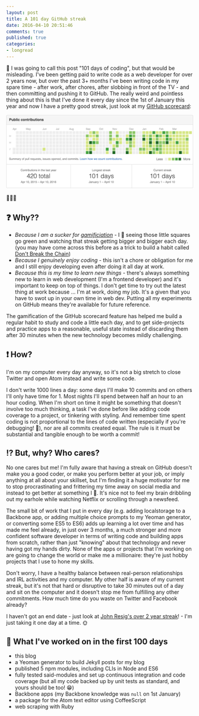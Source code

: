 ```yaml
---
layout: post
title: A 101 day GitHub streak
date: 2016-04-10 20:51:46
comments: true
published: true
categories:
- longread
---
```


:date: I was going to call this post "101 days of coding", but that would be misleading. I've been getting paid to write code as a web developer for over 2 years now, but over the past 3+ months I've been writing code in my spare time - after work, after chores, after slobbing in front of the TV - and then committing and pushing it to GitHub. The really weird and pointless thing about this is that I've done it every day since the 1st of January this year and now I have a pretty good streak, just look at my [GitHub scorecard](https://github.com/claireparker):

![A 101 day streak on GitHub](/assets/101-streak.png "A 101 day streak on GitHub")

:clap::clap::clap:

## :question: Why??

* _Because I am a sucker for [gamificiation](https://en.wikipedia.org/wiki/Gamification)_ - I :yellow_heart: seeing those little squares go green and watching that streak getting bigger and bigger each day. (you may have come across this before as a trick to build a habit called [Don't Break the Chain](http://lifehacker.com/281626/jerry-seinfelds-productivity-secret))
* _Because I genuinely enjoy coding_ - this isn't a chore or obligation for me and I still enjoy developing even after doing it all day at work.
* _Because this is my time to learn new things_ - there's always something new to learn in web development (I'm a frontend developer) and it's important to keep on top of things. I don't get time to try out the latest thing at work because ... I'm at work, doing my job. It's a given that you have to swot up in your own time in web dev. Putting all my experiments on GitHub means they're available for future reference.

The gamification of the GitHub scorecard feature has helped me build a regular habit to study and code a little each day, and to get side-projects and practice apps to a reasonable, useful state instead of discarding them after 30 minutes when the new technology becomes mildly challenging.

## :exclamation: How?

I'm on my computer every day anyway, so it's not a big stretch to close Twitter and open Atom instead and write some code.

I don't write 1000 lines a day: some days I'll make 10 commits and on others I'll only have time for 1. Most nights I'll spend between half an hour to an hour coding. When I'm short on time it might be something that doesn't involve too much thinking, a task I've done before like adding code coverage to a project, or tinkering with styling. And remember time spent coding is not proportional to the lines of code written (especially if you're debugging! :bug:), nor are all commits created equal. The rule is it must be substantial and tangible enough to be worth a commit!

## :interrobang: But, why? Who cares?

No one cares but me! I'm fully aware that having a streak on GitHub doesn't make you a good coder, or make you perform better at your job, or imply anything at all about your skillset, but I'm finding it a huge motivator for me to stop procrastinating and frittering my time away on social media and instead to get better at something I :purple_heart:. It's nice not to feel my brain dribbling out my earhole while watching Netflix or scrolling through a newsfeed.

The small bit of work that I put in every day (e.g. adding localstorage to a Backbone app, or adding multiple choice prompts to my Yeoman generator, or converting some ES5 to ES6) adds up learning a lot over time and has made me feel already, in just over 3 months, a much stronger and more confident software developer in terms of writing code and building apps from scratch, rather than just "knowing" about that technology and never having got my hands dirty. None of the apps or projects that I'm working on are going to change the world or make me a millionaire: they're just hobby projects that I use to hone my skills.

Don't worry, I have a healthy balance between real-person relationships and IRL activities and my computer. My other half is aware of my current streak, but it's not that hard or disruptive to take 30 minutes out of a day and sit on the computer and it doesn't stop me from fulfilling any other commitments. How much time do you waste on Twitter and Facebook already?

I haven't got an end date - just look at [John Resig's over 2 year streak](https://github.com/jeresig)! - I'm just taking it one day at a time. :sun_with_face:

## :memo: What I've worked on in the first 100 days

* this blog
* a Yeoman generator to build Jekyll posts for my blog
* published 5 npm modules, including CLIs in Node and ES6
* fully tested said-modules and set up continuous integration and code coverage (but all my code backed up by unit tests as standard, and yours should be too! :grin:)
* Backbone apps (my Backbone knowledge was `null` on 1st January)
* a package for the Atom text editor using CoffeeScript
* web scraping with Ruby
